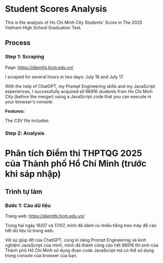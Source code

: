 # Student Scores Analysis
This is the analysis of Ho Chi Minh City Students' Score in The 2025 Vietnam High School Graduation Test.

## Process
### Step 1: Scraping
Page: https://diemthi.hcm.edu.vn/

I scraped for several hours in two days: July 16 and July 17.

With the help of ChatGPT, my Prompt Engineering skills and my JavaScript experiences, I successfully acquired all 96916 students from Ho Chi Minh City (before the merger) using a JavaScript code that you can execute in your browser's console.

**Features:**

The CSV file includes: 

### Step 2: Analysis






# Phân tích Điểm thi THPTQG 2025 của Thành phố Hồ Chí Minh (trước khi sáp nhập)

## Trình tự làm
### Bước 1: Cào dữ liệu
Trang web: https://diemthi.hcm.edu.vn/

Trong hai ngày 16/07 và 17/07, mình đã dành ra nhiều tiếng treo máy để cào hết dữ liệu từ trang web.

Với sự giúp đỡ của ChatGPT, cùng kĩ năng Prompt Engineering và kinh nghiệm JavaScript của mình, mình đã thành công cào hết 96916 thí sinh của Thành phố Hồ Chí Minh sử dụng đoạn code JavaScript mà có thể sử dụng trong console của browser của bạn.
